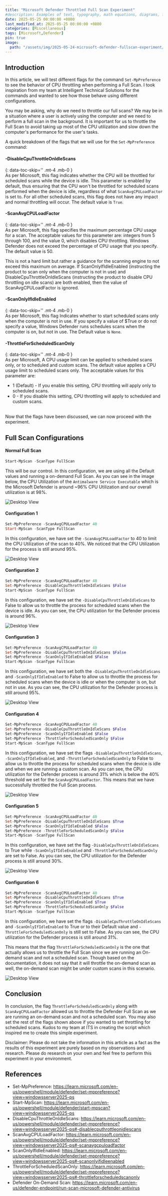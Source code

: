 ```yaml
---
title: "Microsoft Defender Throttled Full Scan Experiment"
#description: Examples of text, typography, math equations, diagrams, flowcharts, pictures, videos, and more.
date: 2025-05-25 00:00:00 +0800
last_modified_at: 2025-05-25 00:00:00 +0800
categories: [Miscellaneous]
tags: [Microsoft,Defender]
pin: true
image:
  path: "/assets/img/2025-05-24-microsoft-defender-fullscan-experiment/blog-image.png"
---
```

## Introduction

In this article, we will test different flags for the command `Set-MpPreference` to see the behavior of CPU throttling when performing a Full Scan. I took inspiration from my team at Intelligent Technical Solutions for the commands and wanted to see how those behave using different configurations. 

You may be asking, why do we need to throttle our full scans? We may be in a situation where a user is actively using the computer and we need to perform a full scan in the background. It is important for us to throttle the Full Scan to avoid taking up most of the CPU utilization and slow down the computer's performance for the user's tasks.

A quick breakdown of the flags that we will use for the `Set-MpPreference` command:

#### -DisableCpuThrottleOnIdleScans
{: data-toc-skip='' .mt-4 .mb-0 }
<br>
As per Microsoft, this flag indicates whether the CPU will be throttled for scheduled scans while the device is idle. This parameter is enabled by default, thus ensuring that the CPU won't be throttled for scheduled scans performed when the device is idle, regardless of what `ScanAvgCPULoadFactor` is set to. For all other scheduled scans, this flag does not have any impact and normal throttling will occur. The default value is `True`.

#### -ScanAvgCPULoadFactor
{: data-toc-skip='' .mt-4 .mb-0 }
<br>
As per Microsoft, this flag specifies the maximum percentage CPU usage for a scan. The acceptable values for this parameter are: integers from 5 through 100, and the value 0, which disables CPU throttling. Windows Defender does not exceed the percentage of CPU usage that you specify. The default value is 50.

This is not a hard limit but rather a guidance for the scanning engine to not exceed this maximum on average. If ScanOnlyIfIdleEnabled (instructing the product to scan only when the computer is not in use) and DisableCpuThrottleOnIdleScans (instructing the product to disable CPU throttling on idle scans) are both enabled, then the value of ScanAvgCPULoadFactor is ignored.

#### -ScanOnlyIfIdleEnabled
{: data-toc-skip='' .mt-4 .mb-0 }
<br>
As per Microsoft, this flag Indicates whether to start scheduled scans only when the computer is not in use. If you specify a value of $True or do not specify a value, Windows Defender runs schedules scans when the computer is on, but not in use. The Default value is `None`.

#### -ThrottleForScheduledScanOnly
{: data-toc-skip='' .mt-4 .mb-0 }
<br>
As per Microsoft, A CPU usage limit can be applied to scheduled scans only, or to scheduled and custom scans. The default value applies a CPU usage limit to scheduled scans only. The acceptable values for this parameter are:
- 1 (Default) - If you enable this setting, CPU throttling will apply only to scheduled scans.
- 0 - If you disable this setting, CPU throttling will apply to scheduled and custom scans.

<br>
Now that the flags have been discussed, we can now proceed with the experiment.

## Full Scan Configurations

#### Normal Full Scan

```powershell
Start-MpScan -ScanType FullScan
```

This will be our control. In this configuration, we are using all the Default values and running a on-demand Full Scan. As you can see in the image below, the CPU Utilization of the `Antimalware Service Executable` which is the Microsoft Defender is around ~96% CPU Utilization and our overall utilization is at 98%.

![Desktop View](/assets/img/2025-05-24-microsoft-defender-fullscan-experiment/Control.png)

#### Configuration 1

```powershell
Set-MpPreference -ScanAvgCPULoadFactor 40
Start-MpScan -ScanType FullScan
```

In this configuration, we have set the `-ScanAvgCPULoadFactor` to 40 to limit the CPU Utilization of the scan to 40%. We noticed that the CPU Utilization for the process is still around 95%.

![Desktop View](/assets/img/2025-05-24-microsoft-defender-fullscan-experiment/Config-1.png)

#### Configuration 2

```powershell
Set-MpPreference -ScanAvgCPULoadFactor 40
Set-MpPreference -DisableCpuThrottleOnIdleScans $False
Start-MpScan -ScanType FullScan
```

In this configuration, we have set the `-DisableCpuThrottleOnIdleScans` to False to allow us to throttle the process for scheduled scans when the device is idle. As you can see, the CPU utilization for the Defender process is around 96%.

![Desktop View](/assets/img/2025-05-24-microsoft-defender-fullscan-experiment/Config-2.png)

#### Configuration 3

```powershell
Set-MpPreference -ScanAvgCPULoadFactor 40
Set-MpPreference -DisableCpuThrottleOnIdleScans $False
Set-MpPreference -ScanOnlyIfIdleEnabled $False
Start-MpScan -ScanType FullScan
```

In this configuration, we have set both the `-DisableCpuThrottleOnIdleScans` and `-ScanOnlyIfIdleEnabled` to False to allow us to throttle the process for scheduled scans when the device is idle or when the computer is on, but not in use. As you can see, the CPU utilization for the Defender process is still around 95%.

![Desktop View](/assets/img/2025-05-24-microsoft-defender-fullscan-experiment/Config-3.png)

#### Configuration 4

```powershell
Set-MpPreference -ScanAvgCPULoadFactor 40
Set-MpPreference -DisableCpuThrottleOnIdleScans $False
Set-MpPreference -ScanOnlyIfIdleEnabled $False
Set-MpPreference -ThrottleForScheduledScanOnly $False
Start-MpScan -ScanType FullScan
```

In this configuration, we have set the flags `-DisableCpuThrottleOnIdleScans`, `-ScanOnlyIfIdleEnabled`, and `-ThrottleForScheduledScanOnly` to False to allow us to throttle the process for scheduled scans when the device is idle and when we are running a custom scan. As you can see, the CPU utilization for the Defender process is around 31% which is below the 40% threshold we set  for the `ScanAvgCPULoadFactor`. This means that we have successfully throttled the Full Scan process.

![Desktop View](/assets/img/2025-05-24-microsoft-defender-fullscan-experiment/Config-4.png)

#### Configuration 5

```powershell
Set-MpPreference -ScanAvgCPULoadFactor 40
Set-MpPreference -DisableCpuThrottleOnIdleScans $True
Set-MpPreference -ScanOnlyIfIdleEnabled $False
Set-MpPreference -ThrottleForScheduledScanOnly $False
Start-MpScan -ScanType FullScan
```
In this configuration, we have set the flag  `-DisableCpuThrottleOnIdleScans` to True while `-ScanOnlyIfIdleEnabled` and `-ThrottleForScheduledScanOnly` are set to False. As you can see, the CPU utilization for the Defender process is still around 30%.

![Desktop View](/assets/img/2025-05-24-microsoft-defender-fullscan-experiment/Config-5.png)

#### Configuration 6

```powershell
Set-MpPreference -ScanAvgCPULoadFactor 40
Set-MpPreference -DisableCpuThrottleOnIdleScans $True
Set-MpPreference -ScanOnlyIfIdleEnabled $True
Set-MpPreference -ThrottleForScheduledScanOnly $False
Start-MpScan -ScanType FullScan
```
In this configuration, we have set the flags  `-DisableCpuThrottleOnIdleScans` and `-ScanOnlyIfIdleEnabled` to True or to their Default value and `-ThrottleForScheduledScanOnly` is still set to False. As you can see, the CPU utilization for the Defender process is still around 31%.

This means that the flag `ThrottleForScheduledScanOnly` is the one that actually allows us to throttle the Full Scan since we are running an On-demand scan and not a scheduled scan. Though based on the documentation, it does not say that it will throttle the on-demand scan as well, the on-demand scan might be under custom scans in this scenario.

![Desktop View](/assets/img/2025-05-24-microsoft-defender-fullscan-experiment/Config-6.png)


## Conclusion

In conclusion, the flag `ThrottleForScheduledScanOnly` along with `ScanAvgCPULoadFactor` allowed us to throttle the Defender Full Scan as we are running an on-demand scan and not a scheduled scan. You may also set the rest of the flags shown above if you wanted to set throttling for scheduled scans. Kudos to my team at ITS in creating the script which inspired me to create this simple experiment.

Disclaimer: Please do not take the information in this article as a fact as the results of this experiment are purely based on my observations and research. Please do research on your own and feel free to perform this experiment in your environment.

## References
- Set-MpPreference: <https://learn.microsoft.com/en-us/powershell/module/defender/set-mppreference?view=windowsserver2025-ps>
- Start-MpScan: <https://learn.microsoft.com/en-us/powershell/module/defender/start-mpscan?view=windowsserver2025-ps>
- DisableCpuThrottleOnIdleScans: <https://learn.microsoft.com/en-us/powershell/module/defender/set-mppreference?view=windowsserver2025-ps#-disablecputhrottleonidlescans>
- ScanAvgCPULoadFactor: <https://learn.microsoft.com/en-us/powershell/module/defender/set-mppreference?view=windowsserver2025-ps#-scanavgcpuloadfactor>
- ScanOnlyIfIdleEnabled: <https://learn.microsoft.com/en-us/powershell/module/defender/set-mppreference?view=windowsserver2025-ps#-scanonlyifidleenabled>
- ThrottleForScheduledScanOnly: <https://learn.microsoft.com/en-us/powershell/module/defender/set-mppreference?view=windowsserver2025-ps#-throttleforscheduledscanonly>
- Defender On-Demand Scan: <https://learn.microsoft.com/en-us/defender-endpoint/run-scan-microsoft-defender-antivirus>